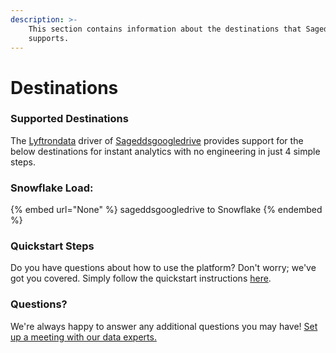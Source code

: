 ```yaml
---
description: >-
    This section contains information about the destinations that Sageddsgoogledrive
    supports.
---
```


# Destinations

### Supported Destinations

The [Lyftrondata](https://www.lyftrondata.com/) driver of [Sageddsgoogledrive](None) provides support for the below destinations for instant analytics with no engineering in just 4 simple steps.

### Snowflake Load:

{% embed url="None" %}
sageddsgoogledrive to Snowflake
{% endembed %}

### Quickstart Steps

Do you have questions about how to use the platform? Don't worry; we've got you covered. Simply follow the quickstart instructions [here](README.md).

### Questions? <a href="#questions" id="questions"></a>

We're always happy to answer any additional questions you may have! [Set up a meeting with our data experts.](https://www.lyftrondata.com/book-a-meeting/)
